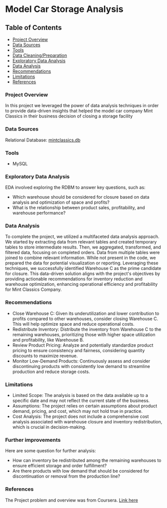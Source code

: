 # Model Car Storage Analysis
## Table of Contents

- [Project Overview](#project-overview)
- [Data Sources](#data-sources)
- [Tools](#tools)
- [Data Cleaning/Preparation](#data-cleaning/preparation)
- [Exploratory Data Analysis](#exploratory-data-analysis)
- [Data Analysis](#data-analysis)
- [Recommendations](#recommendations)
- [Limitations](#limitations)
- [References](#references)

### Project Overview
In this project we leveraged the power of data analysis techniques in order to provide data-driven insights that helped the model car company Mint Classics in their business decision of closing a storage facility


### Data Sources

Relational Database: [mintclassics.db](https://www.coursera.org/projects/showcase-analyze-data-model-car-database-mysql-workbench)

### Tools

- MySQL 


### Exploratory Data Analysis

EDA involved exploring the RDBM to answer key questions, such as:

- Which warehouse should be considered for closure based on data analysis and optimization of space and profits?
- What is the relationship between product sales, profitability, and warehouse performance?


### Data Analysis

To complete the project, we utilized a multifaceted data analysis approach. We started by extracting data from relevant tables and created temporary tables to store intermediate results. Then, we aggregated, transformed, and filtered data, focusing on completed orders. Data from multiple tables were joined to combine relevant information. While not present in the code, we prepared the data for potential visualization or reporting.
Leveraging these techniques, we successfully identified Warehouse C as the prime candidate for closure. This data-driven solution aligns with the project's objectives by providing actionable recommendations for inventory reduction and warehouse optimization, enhancing operational efficiency and profitability for Mint Classics Company.

### Recommendations

- Close Warehouse C: Given its underutilization and lower contribution to profits compared to other warehouses, consider closing Warehouse C. This will help optimize space and reduce operational costs.
- Redistribute Inventory: Distribute the inventory from Warehouse C to the remaining warehouses, prioritizing those with higher space utilization and profitability, like Warehouse B.
- Review Product Pricing: Analyze and potentially standardize product pricing to ensure consistency and fairness, considering quantity discounts to maximize revenue.
- Monitor Low-Demand Products: Continuously assess and consider discontinuing products with consistently low demand to streamline production and reduce storage costs.

### Limitations

- Limited Scope: The analysis is based on the data available up to a specific date and may not reflect the current state of the business.
- Assumptions: The project relies on certain assumptions about product demand, pricing, and cost, which may not hold true in practice.
- Cost Analysis: The project does not include a comprehensive cost analysis associated with warehouse closure and inventory redistribution, which is crucial in decision-making.
  
### Further improvements

Here are some question for further analysis:
- How can inventory be redistributed among the remaining warehouses to ensure efficient storage and order fulfillment? 
- Are there products with low demand that should be considered for discontinuation or removal from the production line?


### References

The Project problem and overview was from Coursera. [Link here](https://www.coursera.org/projects/showcase-analyze-data-model-car-database-mysql-workbench)
